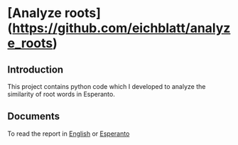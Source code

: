 # [Analyze roots] (https://github.com/eichblatt/analyze_roots)

## Introduction 

This project contains python code which I developed to analyze the similarity of root words in Esperanto.

## Documents

To read the report in [English](https://github.com/eichblatt/analyze_roots/blob/master/docs/report.pdf) or [Esperanto](https://github.com/eichblatt/analyze_roots/blob/master/docs/raporto.pdf)
